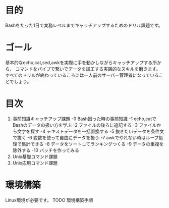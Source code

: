 # 目的  
Bashをたった1日で実務レベルまでキャッチアップするためのドリル課題です。  


# ゴール
基本的なecho,cat,sed,awkを実際に手を動かしながらキャッチアップする所から、
コマンドをパイプで繋いでデータを加工する実践的なスキルを磨きます。
すべてのドリルが終わっているころには一人前のサーバー管理者になっていることでしょう。


# 目次
 1. 事前知識キャッチアップ課題
  -0 Bash困った時の事前知識
  -1 echo,catでBashのデータの扱い方を学ぶ
  -2 ファイルの後ろに追記する
  -3 ファイルから文字を探す
  -4 テキストデータを一括置換する
  -5 抜きたいデータを条件文で抜く
  -6 変数を使って自由にデータを扱う
  -7 awkでやれない時はループ処理で集計できる
  -8 データをソートしてランキングつくる
  -9 データの重複を除外する
  -10 バッチを作ってみる
 2. Unix基礎コマンド課題
 3. Unix応用コマンド課題

# 環境構築
Linux環境が必要です。
TODO 環境構築手順
